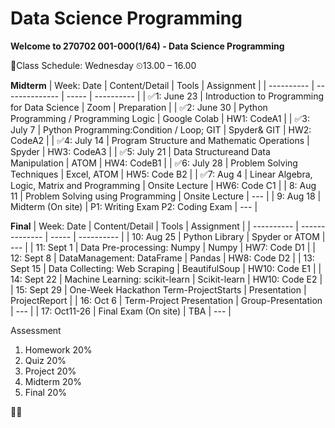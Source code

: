 # Data Science Programming

**Welcome to 270702 001-000(1/64) - Data Science Programming**

📅Class Schedule: Wednesday ⏲13.00 – 16.00

**Midterm**
| Week: Date | Content/Detail | Tools | Assignment |
| ---------- | -------------- | ----- | ---------- |
| ✅1: June 23 | Introduction to Programming for Data Science  | Zoom           | Preparation  |
| ✅2: June 30 | Python Programming / Programming Logic        | Google Colab   | HW1: CodeA1  |
| ✅3: July 7  | Python Programming:Condition / Loop; GIT      | Spyder& GIT    | HW2: CodeA2  |
| ✅4: July 14 | Program Structure and Mathematic Operations   | Spyder         | HW3: CodeA3  |
| ✅5: July 21 | Data Structureand Data Manipulation           | ATOM           | HW4: CodeB1  |
| ✅6: July 28 | Problem Solving Techniques                    | Excel, ATOM    | HW5: Code B2 |
| ✅7: Aug  4  | Linear Algebra, Logic, Matrix and Programming | Onsite Lecture | HW6: Code C1 |
| 8: Aug  11 | Problem Solving using Programming             | Onsite Lecture | ---          |
| 9: Aug  18 | Midterm (On site)                             | P1: Writing Exam P2: Coding Exam | --- |

**Final**
| Week: Date | Content/Detail | Tools | Assignment |
| ---------- | -------------- | ----- | ---------- |
| 10: Aug  25 | Python Library                        | Spyder or ATOM     | ---           | 
| 11: Sept 1  | Data Pre-processing: Numpy            | Numpy              | HW7: Code D1  |
| 12: Sept 8  | DataManagement: DataFrame             | Pandas             | HW8: Code D2  |
| 13: Sept 15 | Data Collecting: Web Scraping         | BeautifulSoup      | HW10: Code E1 |
| 14: Sept 22 | Machine Learning: scikit-learn        | Scikit-learn       | HW10: Code E2 |
| 15: Sept 29 | One-Week Hackathon Term-ProjectStarts | Presentation       | ProjectReport |
| 16: Oct  6  | Term-Project Presentation             | Group-Presentation | --- |
| 17: Oct11-26 | Final Exam (On site)                 | TBA                | --- |

Assessment
1. Homework 20%
2. Quiz 20%
3. Project 20%
4. Midterm 20%
5. Final 20%

✌🏽
